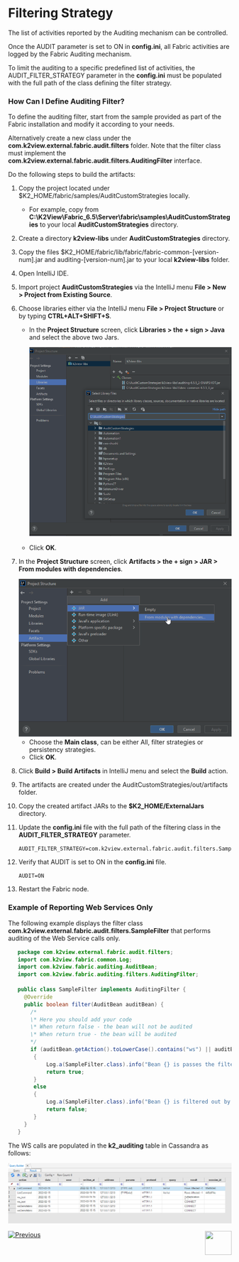 <studio>

# Filtering Strategy

The list of activities reported by the Auditing mechanism can be controlled. 

Once the AUDIT parameter is set to ON in **config.ini**, all Fabric activities are logged by the Fabric Auditing mechanism.

To limit the auditing to a specific predefined list of activities, the AUDIT_FILTER_STRATEGY parameter in the **config.ini** must be populated with the full path of the class defining the filter strategy. 

###  How Can I Define Auditing Filter?

To define the auditing filter, start from the sample provided as part of the Fabric installation and modify it according to your needs. 

Alternatively create a new class under the **com.k2view.external.fabric.audit.filters** folder. Note that the  filter class must implement the **com.k2view.external.fabric.audit.filters.AuditingFilter** interface.

Do the following steps to build the artifacts:

1. Copy the project located under $K2_HOME/fabric/samples/AuditCustomStrategies locally.  

   * For example, copy from **C:\K2View\Fabric_6.5\Server\fabric\samples\AuditCustomStrategies** to your local **AuditCustomStrategies** directory.

2. Create a directory **k2view-libs** under **AuditCustomStrategies** directory.

3. Copy the files $K2_HOME/fabric/lib/fabric/fabric-common-[version-num].jar and auditing-[version-num].jar to your local **k2view-libs** folder. 

4. Open IntelliJ IDE.

5. Import project **AuditCustomStrategies** via the IntelliJ menu **File > New > Project from Existing Source**.

6. Choose libraries either via the IntelliJ menu **File > Project Structure** or by typing **CTRL+ALT+SHIFT+S**.

   * In the **Project Structure** screen, click **Libraries > the + sign > Java** and select the above two Jars.

     <img src="images/02_filter_select_lib.png" style="zoom:80%;" />

   * Click **OK**.

7. In the **Project Structure** screen, click **Artifacts > the + sign > JAR > From modules with dependencies**.

   <img src="images/02_choose_artifacts.png" style="zoom:80%;" />

   * Choose the **Main class**, can be either All, filter strategies or persistency strategies. 
   * Click **OK**.
   
8. Click **Build > Build Artifacts** in IntelliJ menu and select the **Build** action.

9. The artifacts are created under the AuditCustomStrategies/out/artifacts folder. 

10. Copy the created artifact JARs to the **$K2_HOME/ExternalJars** directory. 

11. Update the **config.ini** file with the full path of the filtering class in the **AUDIT_FILTER_STRATEGY** parameter. 

    ~~~
    AUDIT_FILTER_STRATEGY=com.k2view.external.fabric.audit.filters.SampleFilter
    ~~~

12. Verify that AUDIT is set to ON in the **config.ini** file.

    ~~~
    AUDIT=ON
    ~~~

11. Restart the Fabric node.

### Example of Reporting Web Services Only

The following example displays the filter class **com.k2view.external.fabric.audit.filters.SampleFilter** that performs auditing of the Web Service calls only.

~~~java
   package com.k2view.external.fabric.audit.filters;
   import com.k2view.fabric.common.Log;
   import com.k2view.fabric.auditing.AuditBean;
   import com.k2view.fabric.auditing.filters.AuditingFilter;

   public class SampleFilter implements AuditingFilter {
     @Override
     public boolean filter(AuditBean auditBean) {
       /*
       \* Here you should add your code
       \* When return false - the bean will not be audited
       \* When return true - the bean will be audited
       */
       if (auditBean.getAction().toLowerCase().contains("ws") || auditBean.getProtocol().toLowerCase().contains("http"))
        {
            Log.a(SampleFilter.class).info("Bean {} is passes the filter layer", auditBean.toString());
            return true;
        }
        else
        {
            Log.a(SampleFilter.class).info("Bean {} is filtered out by the filter layer", auditBean.toString());
            return false;
        }
     }
   }
~~~

The WS calls are populated in the  **k2_auditing** table in Cassandra as follows:

<img src="images/02_audit.png" style="zoom:80%;" />



[![Previous](/articles/images/Previous.png)](01_auditing_overview.md)[<img align="right" width="60" height="54" src="/articles/images/Next.png">](03_persistence_strategy.md) 



</studio>
